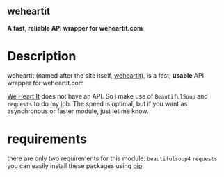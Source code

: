 ## **weheartit**
**A fast, reliable API wrapper for weheartit.com**

# Description
weheartit (named after the site itself, [weheartit](https://weheartit.com)),
is a fast, **usable** API wrapper for weheartit.com

[We Heart It](https://weheartit.com) does not have an API. So i make use of `BeautifulSoup`
and `requests` to do my job. The speed is optimal, but if you want
as asynchronous or faster module, just let me know.

# requirements
there are only two requirements for this module:
`beautifulsoup4`
`requests`
you can easily install these packages using [pip](https://pypi.org)

 
